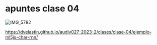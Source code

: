 # apuntes clase 04
![IMG_5782](https://github.com/dvelastin/audiv027-2023-2/assets/142625798/dd9a240c-a7d5-443a-80de-b20d548b22ae)

https://dvelastin.github.io/audiv027-2023-2/clases/clase-04/ejemplo-ml5js-char-rnn/  
